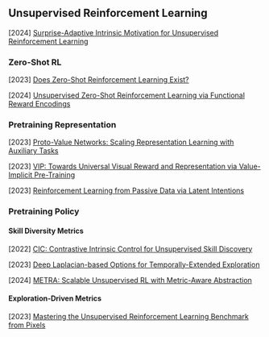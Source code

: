 ## Unsupervised Reinforcement Learning

[2024] [Surprise-Adaptive Intrinsic Motivation for Unsupervised Reinforcement Learning](https://arxiv.org/abs/2405.17243)



### Zero-Shot RL

[2023] [Does Zero-Shot Reinforcement Learning Exist?](https://arxiv.org/abs/2209.14935)

[2024] [Unsupervised Zero-Shot Reinforcement Learning via Functional Reward Encodings](https://arxiv.org/abs/2402.17135)



### Pretraining Representation

[2023] [Proto-Value Networks: Scaling Representation Learning with Auxiliary Tasks](https://arxiv.org/abs/2304.12567)

[2023] [VIP: Towards Universal Visual Reward and Representation via Value-Implicit Pre-Training](https://arxiv.org/abs/2210.00030)

[2023] [Reinforcement Learning from Passive Data via Latent Intentions](https://arxiv.org/abs/2304.04782)



### Pretraining Policy

#### Skill Diversity Metrics

[2022] [CIC: Contrastive Intrinsic Control for Unsupervised Skill Discovery](https://arxiv.org/abs/2202.00161)

[2023] [Deep Laplacian-based Options for Temporally-Extended Exploration](https://arxiv.org/abs/2301.11181)

[2024] [METRA: Scalable Unsupervised RL with Metric-Aware Abstraction](https://arxiv.org/abs/2310.08887)



#### Exploration-Driven Metrics

[2023] [Mastering the Unsupervised Reinforcement Learning Benchmark from Pixels](https://arxiv.org/abs/2209.12016)